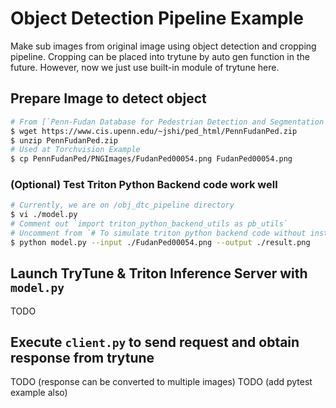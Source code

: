 # Object Detection Pipeline Example

Make sub images from original image using object detection and cropping pipeline.
Cropping can be placed into trytune by auto gen function in the future.
However, now we just use built-in module of trytune here.

## Prepare Image to detect object

```bash
# From [`Penn-Fudan Database for Pedestrian Detection and Segmentation`](https://www.cis.upenn.edu/~jshi/ped_html/)
$ wget https://www.cis.upenn.edu/~jshi/ped_html/PennFudanPed.zip
$ unzip PennFudanPed.zip
# Used at Torchvision Example
$ cp PennFudanPed/PNGImages/FudanPed00054.png FudanPed00054.png
```

### (Optional) Test Triton Python Backend code work well
```bash
# Currently, we are on /obj_dtc_pipeline directory
$ vi ./model.py
# Comment out `import triton_python_backend_utils as pb_utils`
# Uncomment from `# To simulate triton python backend code without installing triton` to end of file
$ python model.py --input ./FudanPed00054.png --output ./result.png
```

## Launch TryTune & Triton Inference Server with `model.py`

TODO

## Execute `client.py` to send request and obtain response from trytune

TODO (response can be converted to multiple images)
TODO (add pytest example also)
